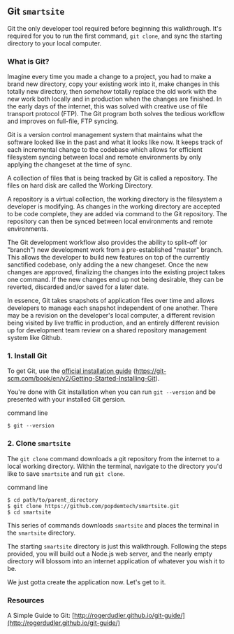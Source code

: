 ## Git `smartsite`
Git the only developer tool required before beginning this walkthrough. It's required for you to run the first command, `git clone`, and sync the starting directory to your local computer.

### What is Git?

Imagine every time you made a change to a project, you had to make a brand new directory, copy your existing work into it, make changes in this totally new directory, then _somehow_ totally replace the old work with the new work both locally and in production when the changes are finished. In the early days of the internet, this was solved with creative use of file transport protocol (FTP). The Git program both solves the tedious workflow and improves on full-file, FTP syncing.

Git is a version control management system that maintains what the software looked like in the past and what it looks like now. It keeps track of each incremental change to the codebase which allows for efficient filesystem syncing between local and remote environments by only applying the changeset at the time of sync.

A collection of files that is being tracked by Git is called a repository. The files on hard disk are called the Working Directory.

A repository is a virtual collection, the working directory is the filesystem a developer is modifying. As changes in the working directory are accepted to be code complete, they are added via command to the Git repository. The repository can then be synced between local environments and remote environments.

The Git development workflow also provides the ability to split-off (or "branch") new development work from a pre-established "master" branch. This allows the developer to build new features on top of the currently sanctified codebase, only adding the a new changeset. Once the new changes are approved, finalizing the changes into the existing project takes one command. If the new changes end up not being desirable, they can be reverted, discarded and/or saved for a later date.

In essence, Git takes snapshots of application files over time and allows developers to manage each snapshot independent of one another. There may be a revision on the developer's local computer, a different revision being visited by live traffic in production, and an entirely different revision up for development team review on a shared repository management system like Github.

### 1. Install Git

To get Git, use the [official installation guide](https://git-scm.com/book/en/v2/Getting-Started-Installing-Git) (https://git-scm.com/book/en/v2/Getting-Started-Installing-Git).


You're done with Git installation when you can run `git --version` and be presented with your installed Git gersion.

<div class="filename">command line</div>

```
$ git --version
```

### 2. Clone `smartsite`
The `git clone` command downloads a git repository from the internet to a local working directory. Within the terminal, navigate to the directory you'd like to save `smartsite` and run `git clone`.

<div class="filename">command line</div>

```
$ cd path/to/parent_directory
$ git clone https://github.com/popdemtech/smartsite.git
$ cd smartsite
```

This series of commands downloads `smartsite` and places the terminal in the `smartsite` directory.

The starting `smartsite` directory is just this walkthrough. Following the steps provided, you will build out a Node.js web server, and the nearly empty directory will blossom into an internet application of whatever you wish it to be.

We just gotta create the application now. Let's get to it.

### Resources
A Simple Guide to Git: [http://rogerdudler.github.io/git-guide/](http://rogerdudler.github.io/git-guide/)